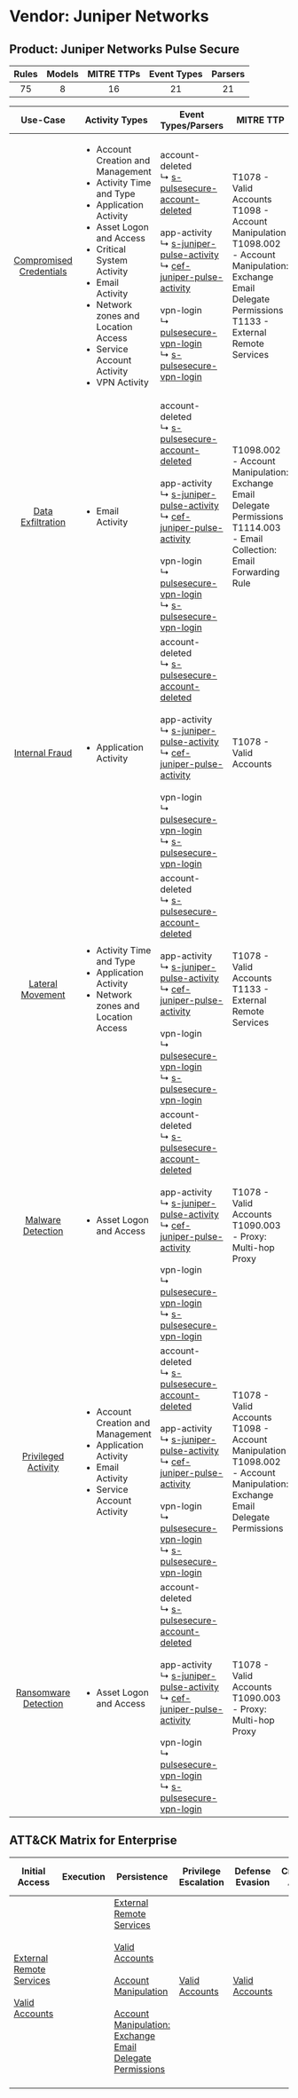 Vendor: Juniper Networks
========================
Product: Juniper Networks Pulse Secure
--------------------------------------
| Rules | Models | MITRE TTPs | Event Types | Parsers |
|:-----:|:------:|:----------:|:-----------:|:-------:|
|  75   |   8    |     16     |     21      |   21    |

|                                 Use-Case                                  | Activity Types                                                                                                                                                                                                                                                                                        | Event Types/Parsers                                                                                                                                                                                                                                                                                                                                                                                                                                                                                                  | MITRE TTP                                                                                                                                                               | Content                                              |
|:-------------------------------------------------------------------------:| ----------------------------------------------------------------------------------------------------------------------------------------------------------------------------------------------------------------------------------------------------------------------------------------------------- | -------------------------------------------------------------------------------------------------------------------------------------------------------------------------------------------------------------------------------------------------------------------------------------------------------------------------------------------------------------------------------------------------------------------------------------------------------------------------------------------------------------------- | ----------------------------------------------------------------------------------------------------------------------------------------------------------------------- | ---------------------------------------------------- |
| [Compromised Credentials](../UseCases/usecase_compromised_credentials.md) | <ul><li>Account Creation and Management</li><li>Activity Time  and Type</li><li>Application Activity</li><li>Asset Logon and Access</li><li>Critical System Activity</li><li>Email Activity</li><li>Network zones and Location Access</li><li>Service Account Activity</li><li>VPN Activity</li></ul> |  account-deleted<br> ↳ [s-pulsesecure-account-deleted](../Parsers/parserContent_s-pulsesecure-account-deleted.md)<br><br> app-activity<br> ↳ [s-juniper-pulse-activity](../Parsers/parserContent_s-juniper-pulse-activity.md)<br> ↳ [cef-juniper-pulse-activity](../Parsers/parserContent_cef-juniper-pulse-activity.md)<br><br> vpn-login<br> ↳ [pulsesecure-vpn-login](../Parsers/parserContent_pulsesecure-vpn-login.md)<br> ↳ [s-pulsesecure-vpn-login](../Parsers/parserContent_s-pulsesecure-vpn-login.md)<br> | T1078 - Valid Accounts<br>T1098 - Account Manipulation<br>T1098.002 - Account Manipulation: Exchange Email Delegate Permissions<br>T1133 - External Remote Services<br> | <ul><li>41 Rules</li></ul><ul><li>5 Models</li></ul> |
|       [Data Exfiltration](../UseCases/usecase_data_exfiltration.md)       | <ul><li>Email Activity</li></ul>                                                                                                                                                                                                                                                                      |  account-deleted<br> ↳ [s-pulsesecure-account-deleted](../Parsers/parserContent_s-pulsesecure-account-deleted.md)<br><br> app-activity<br> ↳ [s-juniper-pulse-activity](../Parsers/parserContent_s-juniper-pulse-activity.md)<br> ↳ [cef-juniper-pulse-activity](../Parsers/parserContent_cef-juniper-pulse-activity.md)<br><br> vpn-login<br> ↳ [pulsesecure-vpn-login](../Parsers/parserContent_pulsesecure-vpn-login.md)<br> ↳ [s-pulsesecure-vpn-login](../Parsers/parserContent_s-pulsesecure-vpn-login.md)<br> | T1098.002 - Account Manipulation: Exchange Email Delegate Permissions<br>T1114.003 - Email Collection: Email Forwarding Rule<br>                                        | <ul><li>3 Rules</li></ul>                            |
|          [Internal Fraud](../UseCases/usecase_internal_fraud.md)          | <ul><li>Application Activity</li></ul>                                                                                                                                                                                                                                                                |  account-deleted<br> ↳ [s-pulsesecure-account-deleted](../Parsers/parserContent_s-pulsesecure-account-deleted.md)<br><br> app-activity<br> ↳ [s-juniper-pulse-activity](../Parsers/parserContent_s-juniper-pulse-activity.md)<br> ↳ [cef-juniper-pulse-activity](../Parsers/parserContent_cef-juniper-pulse-activity.md)<br><br> vpn-login<br> ↳ [pulsesecure-vpn-login](../Parsers/parserContent_pulsesecure-vpn-login.md)<br> ↳ [s-pulsesecure-vpn-login](../Parsers/parserContent_s-pulsesecure-vpn-login.md)<br> | T1078 - Valid Accounts<br>                                                                                                                                              | <ul><li>13 Rules</li></ul><ul><li>1 Models</li></ul> |
|        [Lateral Movement](../UseCases/usecase_lateral_movement.md)        | <ul><li>Activity Time  and Type</li><li>Application Activity</li><li>Network zones and Location Access</li></ul>                                                                                                                                                                                      |  account-deleted<br> ↳ [s-pulsesecure-account-deleted](../Parsers/parserContent_s-pulsesecure-account-deleted.md)<br><br> app-activity<br> ↳ [s-juniper-pulse-activity](../Parsers/parserContent_s-juniper-pulse-activity.md)<br> ↳ [cef-juniper-pulse-activity](../Parsers/parserContent_cef-juniper-pulse-activity.md)<br><br> vpn-login<br> ↳ [pulsesecure-vpn-login](../Parsers/parserContent_pulsesecure-vpn-login.md)<br> ↳ [s-pulsesecure-vpn-login](../Parsers/parserContent_s-pulsesecure-vpn-login.md)<br> | T1078 - Valid Accounts<br>T1133 - External Remote Services<br>                                                                                                          | <ul><li>6 Rules</li></ul><ul><li>1 Models</li></ul>  |
|       [Malware Detection](../UseCases/usecase_malware_detection.md)       | <ul><li>Asset Logon and Access</li></ul>                                                                                                                                                                                                                                                              |  account-deleted<br> ↳ [s-pulsesecure-account-deleted](../Parsers/parserContent_s-pulsesecure-account-deleted.md)<br><br> app-activity<br> ↳ [s-juniper-pulse-activity](../Parsers/parserContent_s-juniper-pulse-activity.md)<br> ↳ [cef-juniper-pulse-activity](../Parsers/parserContent_cef-juniper-pulse-activity.md)<br><br> vpn-login<br> ↳ [pulsesecure-vpn-login](../Parsers/parserContent_pulsesecure-vpn-login.md)<br> ↳ [s-pulsesecure-vpn-login](../Parsers/parserContent_s-pulsesecure-vpn-login.md)<br> | T1078 - Valid Accounts<br>T1090.003 - Proxy: Multi-hop Proxy<br>                                                                                                        | <ul><li>3 Rules</li></ul>                            |
|     [Privileged Activity](../UseCases/usecase_privileged_activity.md)     | <ul><li>Account Creation and Management</li><li>Application Activity</li><li>Email Activity</li><li>Service Account Activity</li></ul>                                                                                                                                                                |  account-deleted<br> ↳ [s-pulsesecure-account-deleted](../Parsers/parserContent_s-pulsesecure-account-deleted.md)<br><br> app-activity<br> ↳ [s-juniper-pulse-activity](../Parsers/parserContent_s-juniper-pulse-activity.md)<br> ↳ [cef-juniper-pulse-activity](../Parsers/parserContent_cef-juniper-pulse-activity.md)<br><br> vpn-login<br> ↳ [pulsesecure-vpn-login](../Parsers/parserContent_pulsesecure-vpn-login.md)<br> ↳ [s-pulsesecure-vpn-login](../Parsers/parserContent_s-pulsesecure-vpn-login.md)<br> | T1078 - Valid Accounts<br>T1098 - Account Manipulation<br>T1098.002 - Account Manipulation: Exchange Email Delegate Permissions<br>                                     | <ul><li>6 Rules</li></ul><ul><li>1 Models</li></ul>  |
|    [Ransomware Detection](../UseCases/usecase_ransomware_detection.md)    | <ul><li>Asset Logon and Access</li></ul>                                                                                                                                                                                                                                                              |  account-deleted<br> ↳ [s-pulsesecure-account-deleted](../Parsers/parserContent_s-pulsesecure-account-deleted.md)<br><br> app-activity<br> ↳ [s-juniper-pulse-activity](../Parsers/parserContent_s-juniper-pulse-activity.md)<br> ↳ [cef-juniper-pulse-activity](../Parsers/parserContent_cef-juniper-pulse-activity.md)<br><br> vpn-login<br> ↳ [pulsesecure-vpn-login](../Parsers/parserContent_pulsesecure-vpn-login.md)<br> ↳ [s-pulsesecure-vpn-login](../Parsers/parserContent_s-pulsesecure-vpn-login.md)<br> | T1078 - Valid Accounts<br>T1090.003 - Proxy: Multi-hop Proxy<br>                                                                                                        | <ul><li>3 Rules</li></ul>                            |

ATT&CK Matrix for Enterprise
----------------------------
| Initial Access                                                                                                                                   | Execution | Persistence                                                                                                                                                                                                                                                                                                                                 | Privilege Escalation                                                | Defense Evasion                                                     | Credential Access | Discovery | Lateral Movement | Collection                                                                                                                                                            | Command and Control                                                                                                                       | Exfiltration | Impact |
| ------------------------------------------------------------------------------------------------------------------------------------------------ | --------- | ------------------------------------------------------------------------------------------------------------------------------------------------------------------------------------------------------------------------------------------------------------------------------------------------------------------------------------------- | ------------------------------------------------------------------- | ------------------------------------------------------------------- | ----------------- | --------- | ---------------- | --------------------------------------------------------------------------------------------------------------------------------------------------------------------- | ----------------------------------------------------------------------------------------------------------------------------------------- | ------------ | ------ |
| [External Remote Services](https://attack.mitre.org/techniques/T1133)<br><br>[Valid Accounts](https://attack.mitre.org/techniques/T1078)<br><br> |           | [External Remote Services](https://attack.mitre.org/techniques/T1133)<br><br>[Valid Accounts](https://attack.mitre.org/techniques/T1078)<br><br>[Account Manipulation](https://attack.mitre.org/techniques/T1098)<br><br>[Account Manipulation: Exchange Email Delegate Permissions](https://attack.mitre.org/techniques/T1098/002)<br><br> | [Valid Accounts](https://attack.mitre.org/techniques/T1078)<br><br> | [Valid Accounts](https://attack.mitre.org/techniques/T1078)<br><br> |                   |           |                  | [Email Collection](https://attack.mitre.org/techniques/T1114)<br><br>[Email Collection: Email Forwarding Rule](https://attack.mitre.org/techniques/T1114/003)<br><br> | [Proxy: Multi-hop Proxy](https://attack.mitre.org/techniques/T1090/003)<br><br>[Proxy](https://attack.mitre.org/techniques/T1090)<br><br> |              |        |